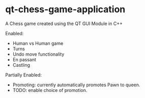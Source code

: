 # qt-chess-game-application
A Chess game created using the QT GUI Module in C++ 

Enabled:
- Human vs Human game
- Turns
- Undo move functionality
- En passant
- Castling

Partially Enabled:
- Promoting: currently automatically promotes Pawn to queen.
- TODO: enable choice of promotion.

